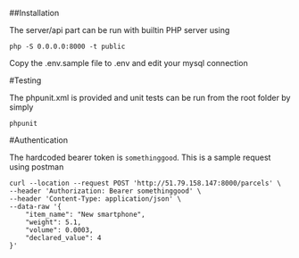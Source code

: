 ##Installation

The server/api part can be run with builtin PHP server using
```
php -S 0.0.0.0:8000 -t public
```
Copy the .env.sample file to .env and edit your mysql connection

#Testing

The phpunit.xml is provided and unit tests can be run from the root folder by simply 
```
phpunit
```

#Authentication

The hardcoded bearer token is `somethinggood`. This is a sample request using postman
```
curl --location --request POST 'http://51.79.158.147:8000/parcels' \
--header 'Authorization: Bearer somethinggood' \
--header 'Content-Type: application/json' \
--data-raw '{
    "item_name": "New smartphone",
    "weight": 5.1,
    "volume": 0.0003,
    "declared_value": 4
}'
```
